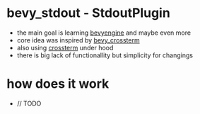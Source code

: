 # bevy_stdout - StdoutPlugin
- the main goal is learning [bevyengine](https://github.com/bevyengine/bevy) and maybe even more
- core idea was inspired by [bevy_crossterm](https://github.com/ecrax/bevy_crossterm)
- also using [crossterm](https://github.com/crossterm-rs/crossterm) under hood
- there is big lack of functionallity but simplicity for changings

  
# how does it work
- // TODO
